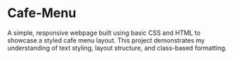 # Cafe-Menu
A simple, responsive webpage built using basic CSS and HTML to showcase a styled cafe menu layout. This project demonstrates my understanding of text styling, layout structure, and class-based formatting.
